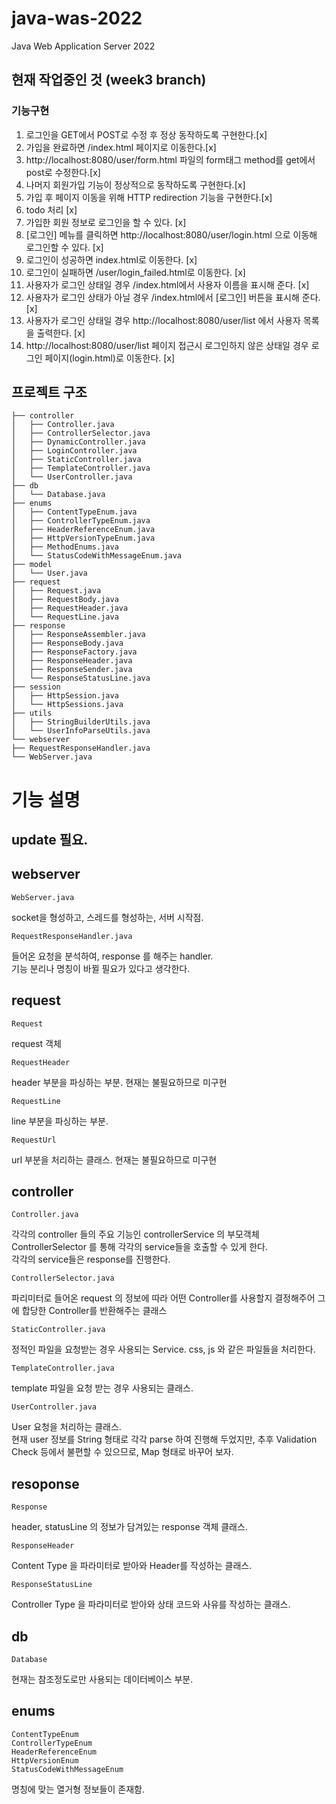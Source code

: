 # java-was-2022
Java Web Application Server 2022

## 현재 작업중인 것 (week3 branch)
### 기능구현
1. 로그인을 GET에서 POST로 수정 후 정상 동작하도록 구현한다.[x]
2. 가입을 완료하면 /index.html 페이지로 이동한다.[x]
3. http://localhost:8080/user/form.html 파일의 form태그 method를 get에서 post로 수정한다.[x]
4. 나머지 회원가입 기능이 정상적으로 동작하도록 구현한다.[x]
5. 가입 후 페이지 이동을 위해 HTTP redirection 기능을 구현한다.[x]
6. todo 처리 [x]
7. 가입한 회원 정보로 로그인을 할 수 있다. [x]
8. [로그인] 메뉴를 클릭하면 http://localhost:8080/user/login.html 으로 이동해 로그인할 수 있다. [x]
9. 로그인이 성공하면 index.html로 이동한다. [x]
10. 로그인이 실패하면 /user/login_failed.html로 이동한다. [x]
11. 사용자가 로그인 상태일 경우 /index.html에서 사용자 이름을 표시해 준다. [x]
12. 사용자가 로그인 상태가 아닐 경우 /index.html에서 [로그인] 버튼을 표시해 준다. [x]
13. 사용자가 로그인 상태일 경우 http://localhost:8080/user/list 에서 사용자 목록을 출력한다. [x]
14. http://localhost:8080/user/list  페이지 접근시 로그인하지 않은 상태일 경우 로그인 페이지(login.html)로 이동한다. [x]

## 프로젝트 구조
    ├── controller
    │   ├── Controller.java
    │   ├── ControllerSelector.java
    │   ├── DynamicController.java
    │   ├── LoginController.java
    │   ├── StaticController.java
    │   ├── TemplateController.java
    │   └── UserController.java
    ├── db
    │   └── Database.java
    ├── enums
    │   ├── ContentTypeEnum.java
    │   ├── ControllerTypeEnum.java
    │   ├── HeaderReferenceEnum.java
    │   ├── HttpVersionTypeEnum.java
    │   ├── MethodEnums.java
    │   └── StatusCodeWithMessageEnum.java
    ├── model
    │   └── User.java
    ├── request
    │   ├── Request.java
    │   ├── RequestBody.java
    │   ├── RequestHeader.java
    │   └── RequestLine.java
    ├── response
    │   ├── ResponseAssembler.java
    │   ├── ResponseBody.java
    │   ├── ResponseFactory.java
    │   ├── ResponseHeader.java
    │   ├── ResponseSender.java
    │   └── ResponseStatusLine.java
    ├── session
    │   ├── HttpSession.java
    │   └── HttpSessions.java
    ├── utils
    │   ├── StringBuilderUtils.java
    │   └── UserInfoParseUtils.java
    └── webserver
    ├── RequestResponseHandler.java
    └── WebServer.java



# 기능 설명
## update 필요.
## webserver
    WebServer.java
socket을 형성하고, 스레드를 형성하는, 서버 시작점.

    RequestResponseHandler.java
들어온 요청을 분석하여, response 를 해주는 handler. <br>
기능 분리나 명칭이 바뀔 필요가 있다고 생각한다.

## request
    Request
request 객체

    RequestHeader
header 부분을 파싱하는 부분. 현재는 불필요하므로 미구현

    RequestLine
line 부분을 파싱하는 부분.

    RequestUrl
url 부분을 처리하는 클래스. 현재는 불필요하므로 미구현




## controller
    Controller.java
각각의 controller 들의 주요 기능인 controllerService 의 부모객체 <br>
ControllerSelector 를 통해 각각의 service들을 호출할 수 있게 한다.<br>
각각의 service들은 response를 진행한다.

    ControllerSelector.java
파리미터로 들어온 request 의 정보에 따라 어떤 Controller를 사용할지 결정해주어 그에 합당한 Controller를 반환해주는 클래스

    StaticController.java
정적인 파일을 요청받는 경우 사용되는 Service. css, js 와 같은 파일들을 처리한다.<br>

    TemplateController.java
template 파일을 요청 받는 경우 사용되는 클래스. 

    UserController.java
User 요청을 처리하는 클래스. <br>
현재 user 정보를 String 형태로 각각 parse 하여 진행해 두었지만, 추후 Validation Check 등에서 불편할 수 있으므로, Map 형태로 바꾸어 보자.

## resoponse
    Response 
header, statusLine 의 정보가 담겨있는 response 객체 클래스.

    ResponseHeader
Content Type 을 파라미터로 받아와 Header를 작성하는 클래스.

    ResponseStatusLine
Controller Type 을 파라미터로 받아와 상태 코드와 사유를 작성하는 클래스.

## db
    Database
현재는 참조정도로만 사용되는 데이터베이스 부분.

## enums
    ContentTypeEnum
    ControllerTypeEnum
    HeaderReferenceEnum
    HttpVersionEnum
    StatusCodeWithMessageEnum
명칭에 맞는 열거형 정보들이 존재함.


